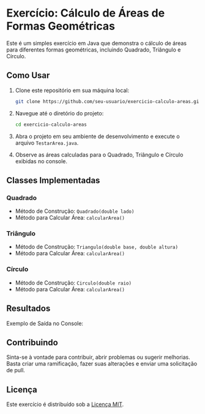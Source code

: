 # Exercício: Cálculo de Áreas de Formas Geométricas

Este é um simples exercício em Java que demonstra o cálculo de áreas para diferentes formas geométricas, incluindo Quadrado, Triângulo e Círculo.

## Como Usar

1. Clone este repositório em sua máquina local:

    ```bash
    git clone https://github.com/seu-usuario/exercicio-calculo-areas.git
    ```

2. Navegue até o diretório do projeto:

    ```bash
    cd exercicio-calculo-areas
    ```

3. Abra o projeto em seu ambiente de desenvolvimento e execute o arquivo `TestarArea.java`.

4. Observe as áreas calculadas para o Quadrado, Triângulo e Círculo exibidas no console.

## Classes Implementadas

### Quadrado

- Método de Construção: `Quadrado(double lado)`
- Método para Calcular Área: `calcularArea()`

### Triângulo

- Método de Construção: `Triangulo(double base, double altura)`
- Método para Calcular Área: `calcularArea()`

### Círculo

- Método de Construção: `Circulo(double raio)`
- Método para Calcular Área: `calcularArea()`

## Resultados

Exemplo de Saída no Console:


## Contribuindo

Sinta-se à vontade para contribuir, abrir problemas ou sugerir melhorias. Basta criar uma ramificação, fazer suas alterações e enviar uma solicitação de pull.

## Licença

Este exercício é distribuído sob a [Licença MIT](LICENSE).
